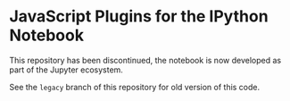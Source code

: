 # JavaScript Plugins for the IPython Notebook

This repository has been discontinued, 
the notebook is now developed as part of the
Jupyter ecosystem. 

See the `legacy` branch of this repository for old version of this code. 
